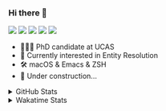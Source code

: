 ### Hi there 👋

[![](https://img.shields.io/badge/-Email-325180?logo=maildotru&logoColor=white&style=flat-square)](mailto:hi@wang.tianshu.me)
[![](https://img.shields.io/badge/-GitHub-black?logo=GitHub&style=flat-square)](https://github.com/tshu-w)
[![](https://img.shields.io/badge/-Telegram-26a5e4?labelColor=fafafa&logo=telegram&style=flat-square)](https://t.me/tshu_w) 
[![](https://img.shields.io/badge/-Twitter-1da1f2?logo=Twitter&logoColor=white&style=flat-square)](https://twitter.com/tshu_w)
[![](https://komarev.com/ghpvc/?username=tshu-w&color=blueviolet&style=flat-square)]()



- 🧑🏻‍🎓 PhD candidate at UCAS
- 🔭 Currently interested in Entity Resolution
- 🛠 macOS & Emacs & ZSH
- 🚧 Under construction...

<details>

<summary>GitHub Stats</summary>

![Tianshu's GitHub stats](https://github-readme-stats.vercel.app/api?username=tshu-w&show_icons=true&theme=buefy&count_private=true)
  
</details>


<details>
  <summary>Wakatime Stats</summary>

  Currently, files accessed by tramp cannot be tracked by wakatime, see https://github.com/wakatime/wakatime-mode/issues/27
  <br>
  
<!--START_SECTION:waka-->
**I'm an Early 🐤** 

```text
🌞 Morning    47 commits     ███░░░░░░░░░░░░░░░░░░░░░░   14.11% 
🌆 Daytime    160 commits    ████████████░░░░░░░░░░░░░   48.05% 
🌃 Evening    121 commits    █████████░░░░░░░░░░░░░░░░   36.34% 
🌙 Night      5 commits      ░░░░░░░░░░░░░░░░░░░░░░░░░   1.5%

```
📅 **I'm Most Productive on Monday** 

```text
Monday       91 commits     ██████░░░░░░░░░░░░░░░░░░░   27.33% 
Tuesday      62 commits     ████░░░░░░░░░░░░░░░░░░░░░   18.62% 
Wednesday    35 commits     ██░░░░░░░░░░░░░░░░░░░░░░░   10.51% 
Thursday     46 commits     ███░░░░░░░░░░░░░░░░░░░░░░   13.81% 
Friday       34 commits     ██░░░░░░░░░░░░░░░░░░░░░░░   10.21% 
Saturday     35 commits     ██░░░░░░░░░░░░░░░░░░░░░░░   10.51% 
Sunday       30 commits     ██░░░░░░░░░░░░░░░░░░░░░░░   9.01%

```


📊 **This Week I Spent My Time On** 

```text
💬 Programming Languages: 
sh                       28 hrs 44 mins      ███████████████████░░░░░░   76.17% 
Org                      6 hrs 42 mins       ████░░░░░░░░░░░░░░░░░░░░░   17.79% 
Emacs Lisp               1 hr 54 mins        █░░░░░░░░░░░░░░░░░░░░░░░░   5.04% 
Ruby                     8 mins              ░░░░░░░░░░░░░░░░░░░░░░░░░   0.39% 
Python                   5 mins              ░░░░░░░░░░░░░░░░░░░░░░░░░   0.26%

🔥 Editors: 
Zsh                      28 hrs 44 mins      ███████████████████░░░░░░   76.17% 
Emacs                    8 hrs 59 mins       ██████░░░░░░░░░░░░░░░░░░░   23.83%

🐱‍💻 Projects: 
universal-blocker        13 hrs 39 mins      █████████░░░░░░░░░░░░░░░░   36.22% 
Terminal                 8 hrs 9 mins        █████░░░░░░░░░░░░░░░░░░░░   21.61% 
Unknown Project          6 hrs 42 mins       ████░░░░░░░░░░░░░░░░░░░░░   17.79% 
lightning-template       2 hrs 57 mins       ██░░░░░░░░░░░░░░░░░░░░░░░   7.83% 
dvc                      2 hrs 17 mins       █░░░░░░░░░░░░░░░░░░░░░░░░   6.1%

💻 Operating System: 
Linux                    24 hrs 47 mins      ████████████████░░░░░░░░░   65.73% 
Mac                      12 hrs 55 mins      ████████░░░░░░░░░░░░░░░░░   34.27%

```

**I Mostly Code in Python** 

```text
Python                   8 repos             ██████████░░░░░░░░░░░░░░░   40.0% 
HTML                     2 repos             ██░░░░░░░░░░░░░░░░░░░░░░░   10.0% 
Emacs Lisp               2 repos             ██░░░░░░░░░░░░░░░░░░░░░░░   10.0% 
JavaScript               2 repos             ██░░░░░░░░░░░░░░░░░░░░░░░   10.0% 
TeX                      2 repos             ██░░░░░░░░░░░░░░░░░░░░░░░   10.0%

```



 Last Updated on 31/03/2022 08:06:50 UTC
<!--END_SECTION:waka-->
</details>
